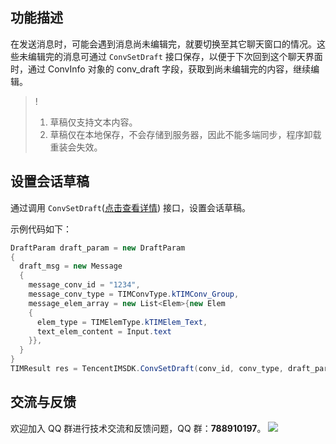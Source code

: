 ## 功能描述
在发送消息时，可能会遇到消息尚未编辑完，就要切换至其它聊天窗口的情况。这些未编辑完的消息可通过 `ConvSetDraft` 接口保存，以便于下次回到这个聊天界面时，通过 ConvInfo 对象的 conv_draft 字段，获取到尚未编辑完的内容，继续编辑。

>!
> 1. 草稿仅支持文本内容。
> 2. 草稿仅在本地保存，不会存储到服务器，因此不能多端同步，程序卸载重装会失效。

## 设置会话草稿
通过调用 `ConvSetDraft`([点击查看详情](https://comm.qq.com/im/doc/unity/zh/api/ConvApi/ConvSetDraft.html)) 接口，设置会话草稿。

示例代码如下：


```c#
DraftParam draft_param = new DraftParam
{
  draft_msg = new Message
  {
    message_conv_id = "1234",
    message_conv_type = TIMConvType.kTIMConv_Group,
    message_elem_array = new List<Elem>{new Elem
    {
      elem_type = TIMElemType.kTIMElem_Text,
      text_elem_content = Input.text
    }},
  }
}
TIMResult res = TencentIMSDK.ConvSetDraft(conv_id, conv_type, draft_param);
```


## 交流与反馈

欢迎加入 QQ 群进行技术交流和反馈问题，QQ 群：**788910197**。
![](https://qcloudimg.tencent-cloud.cn/raw/eacb194c77a76b5361b2ae983ae63260.png)

